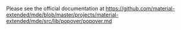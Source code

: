 Please see the official documentation at https://github.com/material-extended/mde/blob/master/projects/material-extended/mde/src/lib/popover/popover.md
